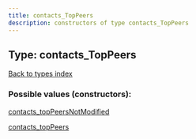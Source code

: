 ```yaml
---
title: contacts_TopPeers
description: constructors of type contacts_TopPeers
---
```

## Type: contacts\_TopPeers  
[Back to types index](index.md)



### Possible values (constructors):

[contacts\_topPeersNotModified](../constructors/contacts_topPeersNotModified.md)  

[contacts\_topPeers](../constructors/contacts_topPeers.md)  

